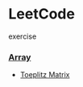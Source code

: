 # LeetCode

exercise


### [Array](https://github.com/103style/LeetCode/tree/master/Array)
* [Toeplitz Matrix](https://github.com/103style/LeetCode/blob/master/Toeplitz%20Matrix.md)
